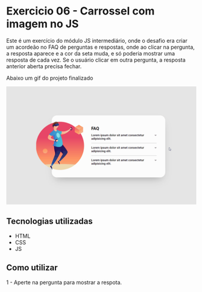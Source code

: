 # Exercicio 06 - Carrossel com imagem no JS
Este é um exercício do módulo JS intermediário, onde o desafio era criar um acordeão no FAQ de perguntas e respostas, onde ao clicar na pergunta, a resposta aparece e a cor da seta muda, e só poderia mostrar uma resposta de cada vez. Se o usuário clicar em outra pergunta, a resposta anterior aberta precisa fechar.

Abaixo um gif do projeto finalizado

<img src="src\images\telaDoProjetoEmGif.gif" alt="gif da tela inicial do projeto">

## Tecnologias utilizadas 
- HTML
- CSS
- JS

## Como utilizar

1 - Aperte na pergunta para mostrar a respota.

